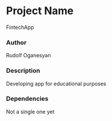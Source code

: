 # Project Name
FintechApp

### Author
Rudolf Oganesyan

### Description
Developing app for educational purposes

### Dependencies
Not a single one yet
